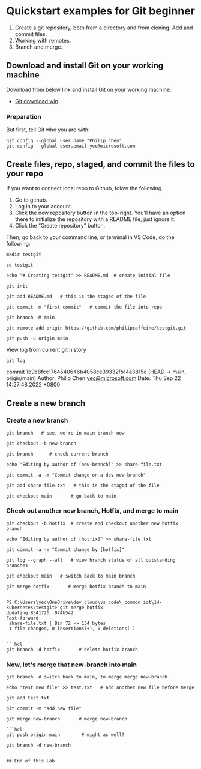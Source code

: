 # Quickstart examples for Git beginner 

1. Create a git repository, both from a directory and from cloning. Add and commit files.
2. Working with remotes.
3. Branch and merge.

## Download and install Git on your working machine

Download from below link and install Git on your working machine. 
- [Git download win](https://git-scm.com/download/win)

### Preparation 

But first, tell Git who you are with:

```hcl
git config --global user.name "Philip Chen"
git config --global user.email yec@microsoft.com
```

## Create files, repo, staged, and commit the files to your repo

If you want to connect local repo to Github, folow the following.

1. Go to github.
2. Log in to your account.
3. Click the new repository button in the top-right. You’ll have an option there to initialize the repository with a README file, just ignore it. 
4. Click the “Create repository” button.

Then, go back to your command line, or terminal in VS Code, do the following: 

```hcl
mkdir testgit
```
```hcl
cd testgit
```
```hcl
echo "# Creating testgit" >> README.md  # create initial file 
```
```hcl
git init  
```
```hcl
git add README.md   # this is the staged of the file
```
```hcl
git commit -m "first commit"   # commit the file into repo  
```
```hcl
git branch -M main   
```
```hcl
git remote add origin https://github.com/philipcaffeine/testgit.git
```
```hcl
git push -u origin main
```

View log from current git history

```hcl
git log
```

commit 1d9c8fcc1764540646b4058ce39332fb14a3815c (HEAD -> main, origin/main)
Author: Philip Chen <yec@microsoft.com>
Date:   Thu Sep 22 14:27:48 2022 +0800


## Create a new branch 

### Create a new branch 

```hcl
git branch   # see, we're in main branch now
```
```hcl
git checkout -b new-branch
```
```hcl
git branch      # check current branch
```
```hcl
echo "Editing by author of [new-branch]" >> share-file.txt
```
```hcl
git commit -a -m "Commit change on a dev new-branch"
```
```hcl
git add share-file.txt   # this is the staged of the file
```
```hcl
git checkout main       # go back to main
```

### Check out another new branch, Hotfix, and merge to main


```hcl
git checkout -b hotfix  # create and checkout another new hotfix branch
```
```hcl
echo "Editing by author of [hotfix]" >> share-file.txt
```
```hcl
git commit -a -m "Commit change by [hotfix]"
```
```hcl
git log --graph --all   # view branch status of all outstanding branches
```
```hcl
git checkout main   # switch back to main branch
```
```hcl
git merge hotfix       # merge hotfix branch to main
```
```

PS C:\Users\yec\OneDrive\dev_cloud\vs_code\_common_iot\14-kubernetes\testgit> git merge hotfix
Updating 8541726..074b542
Fast-forward
 share-file.txt | Bin 72 -> 134 bytes
 1 file changed, 0 insertions(+), 0 deletions(-)


```hcl
git branch -d hotfix       # delete hotfix branch 
```

### Now, let's merge that new-branch into main

```hcl
git branch  # switch back to main, to merge merge new-branch
```
```hcl
echo "test new file" >> test.txt   # add another new file before merge 
```
```hcl
git add test.txt
```
```hcl
git commit -m "add new file"
```
```hcl
git merge new-branch       # merge new-branch
```
```
```hcl
git push origin main        # might as well?
```
```hcl
git branch -d new-branch


## End of this Lab


